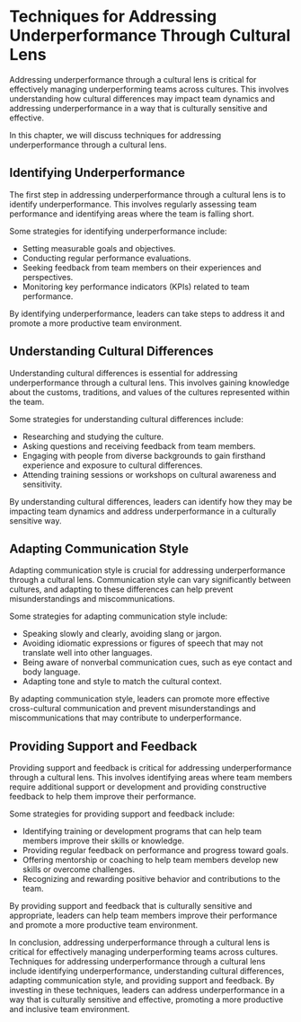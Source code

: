 # Techniques for Addressing Underperformance Through Cultural Lens

Addressing underperformance through a cultural lens is critical for effectively managing underperforming teams across cultures. This involves understanding how cultural differences may impact team dynamics and addressing underperformance in a way that is culturally sensitive and effective.

In this chapter, we will discuss techniques for addressing underperformance through a cultural lens.

Identifying Underperformance
----------------------------

The first step in addressing underperformance through a cultural lens is to identify underperformance. This involves regularly assessing team performance and identifying areas where the team is falling short.

Some strategies for identifying underperformance include:

* Setting measurable goals and objectives.
* Conducting regular performance evaluations.
* Seeking feedback from team members on their experiences and perspectives.
* Monitoring key performance indicators (KPIs) related to team performance.

By identifying underperformance, leaders can take steps to address it and promote a more productive team environment.

Understanding Cultural Differences
----------------------------------

Understanding cultural differences is essential for addressing underperformance through a cultural lens. This involves gaining knowledge about the customs, traditions, and values of the cultures represented within the team.

Some strategies for understanding cultural differences include:

* Researching and studying the culture.
* Asking questions and receiving feedback from team members.
* Engaging with people from diverse backgrounds to gain firsthand experience and exposure to cultural differences.
* Attending training sessions or workshops on cultural awareness and sensitivity.

By understanding cultural differences, leaders can identify how they may be impacting team dynamics and address underperformance in a culturally sensitive way.

Adapting Communication Style
----------------------------

Adapting communication style is crucial for addressing underperformance through a cultural lens. Communication style can vary significantly between cultures, and adapting to these differences can help prevent misunderstandings and miscommunications.

Some strategies for adapting communication style include:

* Speaking slowly and clearly, avoiding slang or jargon.
* Avoiding idiomatic expressions or figures of speech that may not translate well into other languages.
* Being aware of nonverbal communication cues, such as eye contact and body language.
* Adapting tone and style to match the cultural context.

By adapting communication style, leaders can promote more effective cross-cultural communication and prevent misunderstandings and miscommunications that may contribute to underperformance.

Providing Support and Feedback
------------------------------

Providing support and feedback is critical for addressing underperformance through a cultural lens. This involves identifying areas where team members require additional support or development and providing constructive feedback to help them improve their performance.

Some strategies for providing support and feedback include:

* Identifying training or development programs that can help team members improve their skills or knowledge.
* Providing regular feedback on performance and progress toward goals.
* Offering mentorship or coaching to help team members develop new skills or overcome challenges.
* Recognizing and rewarding positive behavior and contributions to the team.

By providing support and feedback that is culturally sensitive and appropriate, leaders can help team members improve their performance and promote a more productive team environment.

In conclusion, addressing underperformance through a cultural lens is critical for effectively managing underperforming teams across cultures. Techniques for addressing underperformance through a cultural lens include identifying underperformance, understanding cultural differences, adapting communication style, and providing support and feedback. By investing in these techniques, leaders can address underperformance in a way that is culturally sensitive and effective, promoting a more productive and inclusive team environment.
